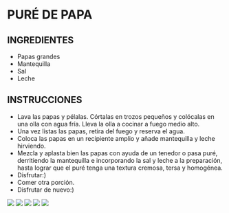 # PURÉ DE PAPA
## INGREDIENTES
* Papas grandes
* Mantequilla
* Sal
* Leche

## INSTRUCCIONES
* Lava las papas y pélalas. Córtalas en trozos pequeños y colócalas en una olla con agua fría. Lleva la olla a cocinar a fuego medio alto.
* Una vez listas las papas, retira del fuego y reserva el agua.
* Coloca las papas en un recipiente amplio y añade mantequilla y leche hirviendo.
* Mezcla y aplasta bien las papas con ayuda de un tenedor o pasa puré, derritiendo la mantequilla e incorporando la sal y leche a la preparación, hasta lograr que el puré tenga una textura cremosa, tersa y homogénea.  
* Disfrutar:)
* Comer otra porción.
* Disfrutar de nuevo:)

![ ](https://png.pngtree.com/png-clipart/20231028/original/pngtree-mashed-potatoes-png-image_13446080.png)
![ ](https://images3.memedroid.com/images/UPLOADED429/64b4f02c9d732.webp)
![ ](https://i.redd.it/d36fsenw7gke1.jpeg)
![ ](https://i.kym-cdn.com/photos/images/original/002/685/163/447)
![ ](https://i.redd.it/n8iliucyzlwb1.jpg)

